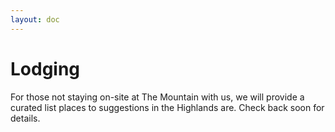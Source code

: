 ```yaml
---
layout: doc
---
```

# Lodging

For those not staying on-site at The Mountain with us, we will provide
a curated list places to suggestions in the Highlands are. Check back soon for details.
